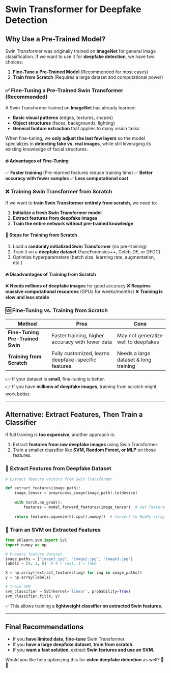 # Swin Transformer for Deepfake Detection

## Why Use a Pre-Trained Model?
Swin Transformer was originally trained on **ImageNet** for general image classification. If we want to use it for **deepfake detection**, we have two choices:

1. **Fine-Tune a Pre-Trained Model** (Recommended for most cases)
2. **Train from Scratch** (Requires a large dataset and computational power)

### ✅ Fine-Tuning a Pre-Trained Swin Transformer (Recommended)
A Swin Transformer trained on **ImageNet** has already learned:
- **Basic visual patterns** (edges, textures, shapes)
- **Object structures** (faces, backgrounds, lighting)
- **General feature extraction** that applies to many vision tasks

When fine-tuning, we **only adjust the last few layers** so the model specializes in **detecting fake vs. real images**, while still leveraging its existing knowledge of facial structures.

#### 🔥 Advantages of Fine-Tuning
✅ **Faster training** (Pre-learned features reduce training time)
✅ **Better accuracy with fewer samples**
✅ **Less computational cost**

### ❌ Training Swin Transformer from Scratch
If we want to **train Swin Transformer entirely from scratch**, we need to:
1. **Initialize a fresh Swin Transformer model**
2. **Extract features from deepfake images**
3. **Train the entire network without pre-trained knowledge**

#### 📌 Steps for Training from Scratch
1. Load a **randomly initialized Swin Transformer** (no pre-training)
2. Train it on a **deepfake dataset** (FaceForensics++, Celeb-DF, or DFDC)
3. Optimize hyperparameters (batch size, learning rate, augmentation, etc.)

#### 🔥 Disadvantages of Training from Scratch
❌ **Needs millions of deepfake images** for good accuracy
❌ **Requires massive computational resources** (GPUs for weeks/months)
❌ **Training is slow and less stable**

### 🆚 Fine-Tuning vs. Training from Scratch
| **Method** | **Pros** | **Cons** |
|------------|---------|---------|
| **Fine-Tuning Pre-Trained Swin** | Faster training, higher accuracy with fewer data | May not generalize well to deepfakes |
| **Training from Scratch** | Fully customized, learns deepfake-specific features | Needs a large dataset & long training |

👉 If your dataset is **small**, fine-tuning is better.  
👉 If you have **millions of deepfake images**, training from scratch might work better.

---

## Alternative: Extract Features, Then Train a Classifier
If full training is **too expensive**, another approach is:
1. Extract **features from raw deepfake images** using Swin Transformer.
2. Train a smaller classifier like **SVM, Random Forest, or MLP** on those features.

### 📌 Extract Features from Deepfake Dataset
```python
# Extract feature vectors from Swin Transformer

def extract_features(image_path):
    image_tensor = preprocess_image(image_path).to(device)
    
    with torch.no_grad():
        features = model.forward_features(image_tensor)  # Get feature map
    
    return features.squeeze(0).cpu().numpy()  # Convert to NumPy array
```

### 📌 Train an SVM on Extracted Features
```python
from sklearn.svm import SVC
import numpy as np

# Prepare feature dataset
image_paths = ["image1.jpg", "image2.jpg", "image3.jpg"]
labels = [0, 1, 0]  # 0 = real, 1 = fake

X = np.array([extract_features(img) for img in image_paths])
y = np.array(labels)

# Train SVM
svm_classifier = SVC(kernel='linear', probability=True)
svm_classifier.fit(X, y)
```
✅ This allows training a **lightweight classifier on extracted Swin features**.

---

## Final Recommendations
- If you **have limited data**, **fine-tune** Swin Transformer.
- If you **have a large deepfake dataset**, **train from scratch**.
- If you **want a fast solution**, extract **Swin features and use an SVM**.

Would you like help optimizing this for **video deepfake detection** as well? 🚀🔥

